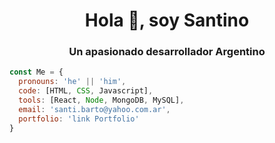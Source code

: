 
<h1 align = "center"> Hola 👋, soy Santino </h1>
<h3 align = "center"> Un apasionado desarrollador Argentino </h3>

```js
const Me = {
  pronouns: 'he' || 'him',
  code: [HTML, CSS, Javascript],
  tools: [React, Node, MongoDB, MySQL],
  email: 'santi.barto@yahoo.com.ar',
  portfolio: 'link Portfolio'
}
```
